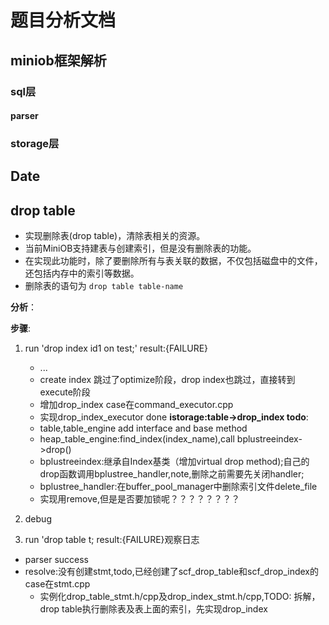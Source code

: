 # 题目分析文档
## miniob框架解析

### sql层

#### parser

#### 

### storage层


## Date

## drop table

- 实现删除表(drop table)，清除表相关的资源。
- 当前MiniOB支持建表与创建索引，但是没有删除表的功能。
- 在实现此功能时，除了要删除所有与表关联的数据，不仅包括磁盘中的文件，还包括内存中的索引等数据。
- 删除表的语句为 `drop table table-name`

**分析**：


**步骤**:

1) run 'drop index id1 on test;' result:{FAILURE}
	- ...
	- create index 跳过了optimize阶段，drop index也跳过，直接转到execute阶段
	- 增加drop_index case在command_executor.cpp
	- 实现drop_index_executor done
 **istorage:table->drop_index todo**:
	- table,table_engine add interface and base method
	- heap_table_engine:find_index(index_name),call bplustreeindex->drop()
	- bplustreeindex:继承自Index基类（增加virtual drop method);自己的drop函数调用bplustree_handler,note,删除之前需要先关闭handler;
	- bplustree_handler:在buffer_pool_manager中删除索引文件delete_file
	- 实现用remove,但是是否要加锁呢？？？？？？？？
2) debug
	

2) run 'drop table t; result:{FAILURE}观察日志
 - parser success
 - resolve:没有创建stmt,todo,已经创建了scf_drop_table和scf_drop_index的case在stmt.cpp
	- 实例化drop_table_stmt.h/cpp及drop_index_stmt.h/cpp,TODO:
	拆解，drop table执行删除表及表上面的索引，先实现drop_index



